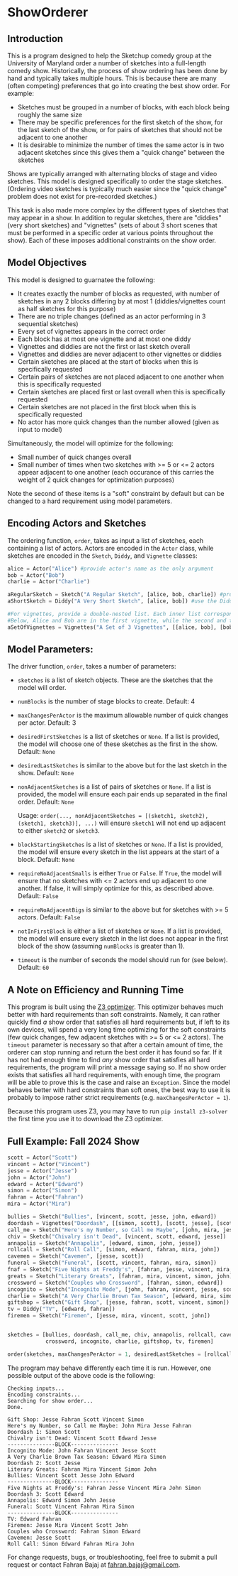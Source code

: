 # ShowOrderer
## Introduction
This is a program designed to help the Sketchup comedy group at the University of Maryland order a number of sketches into a full-length comedy show. Historically, the process of show ordering has been done by hand and typically takes multiple hours. This is because there are many (often competing) preferences that go into creating the best show order. For example:
* Sketches must be grouped in a number of blocks, with each block being roughly the same size
* There may be specific preferences for the first sketch of the show, for the last sketch of the show, or for pairs of sketches that should not be adjacent to one another
* It is desirable to minimize the number of times the same actor is in two adjacent sketches since this gives them a "quick change" between the sketches
  
Shows are typically arranged with alternating blocks of stage and video sketches. This model is designed specifically to order the stage sketches. (Ordering video sketches is typically much easier since the "quick change" problem does not exist for pre-recorded sketches.)

This task is also made more complex by the different types of sketches that may appear in a show. In addition to regular sketches, there are "diddies" (very short sketches) and "vignettes" (sets of about 3 short scenes that must be performed in a specific order at various points throughout the show). Each of these imposes additional constraints on the show order. 
## Model Objectives
This model is designed to guarnatee the following:
* It creates exactly the number of blocks as requested, with number of sketches in any 2 blocks differing by at most 1 (diddies/vignettes count as half sketches for this purpose)
* There are no triple changes (defined as an actor performing in 3 sequential sketches)
* Every set of vignettes appears in the correct order
* Each block has at most one vignette and at most one diddy
* Vignettes and diddies are not the first or last sketch overall
* Vignettes and diddies are never adjacent to other vignettes or diddies
* Certain sketches are placed at the start of blocks when this is specifically requested
* Certain pairs of sketches are not placed adjacent to one another when this is specifically requested
* Certain sketches are placed first or last overall when this is specifically requested
* Certain sketches are not placed in the first block when this is specifically requested
* No actor has more quick changes than the number allowed (given as input to model)
  
Simultaneously, the model will optimize for the following:
* Small number of quick changes overall
* Small number of times when two sketches with >= 5 or <= 2 actors appear adjacent to one another (each occurance of this carries the weight of 2 quick changes for optimization purposes)

Note the second of these items is a "soft" constraint by default but can be changed to a hard requirement using model parameters.

## Encoding Actors and Sketches
The ordering function, ```order```, takes as input a list of sketches, each containing a list of actors. Actors are encoded in the ``Actor`` class, while sketches are encoded in the ``Sketch``, ``Diddy``, and ``Vignette`` classes:

```python
alice = Actor("Alice") #provide actor's name as the only argument
bob = Actor("Bob")
charlie = Actor("Charlie")

aRegularSketch = Sketch("A Regular Sketch", [alice, bob, charlie]) #provide sketch name and list of actors in that sketch
aShortSketch = Diddy("A Very Short Sketch", [alice, bob]) #use the Diddy class for diddies

#For vignettes, provide a double-nested list. Each inner list corresponds to the actors in one vignette.
#Below, Alice and Bob are in the first vignette, while the second and third vignettes feature Bob and Charlie.
aSetOfVignettes = Vignettes("A Set of 3 Vignettes", [[alice, bob], [bob, charlie], [bob, charlie]])
```
## Model Parameters:
The driver function, ```order```, takes a number of parameters:
* ```sketches``` is a list of sketch objects. These are the sketches that the model will order.
* ```numBlocks``` is the number of stage blocks to create. Default: 4
* ```maxChangesPerActor``` is the maximum allowable number of quick changes per actor. Default: 3
* ```desiredFirstSketches``` is a list of sketches or ```None```. If a list is provided, the model will choose one of these sketches as the first in the show. Default: ```None```
* ```desiredLastSketches``` is similar to the above but for the last sketch in the show. Default: ```None```
* ```nonAdjacentSketches``` is a list of pairs of sketches or ```None```. If a list is provided, the model will ensure each pair ends up separated in the final order. Default: ```None```

  Usage: ```order(..., nonAdjacentSketches = [(sketch1, sketch2), (sketch1, sketch3)], ...)``` will ensure ```sketch1``` will not end up adjacent to either ```sketch2``` or ```sketch3```.
* ```blockStartingSketches``` is a list of sketches or ```None```. If a list is provided, the model will ensure every sketch in the list appears at the start of a block. Default: ```None```
* ```requireNoAdjacentSmalls``` is either ```True``` or ```False```. If ```True```, the model will ensure that no sketches with <= 2 actors end up adjacent to one another. If false, it will simply optimize for this, as described above. Default: ```False```
* ```requireNoAdjacentBigs``` is similar to the above but for sketches with >= 5 actors. Default: ```False```
* ```notInFirstBlock``` is either a list of sketches or ```None```. If a list is provided, the model will ensure every sketch in the list does not appear in the first block of the show (assuming ```numBlocks``` is greater than 1).
* ```timeout``` is the number of seconds the model should run for (see below). Default: ```60```
  
## A Note on Efficiency and Running Time
This program is built using the [Z3 optimizer](https://ericpony.github.io/z3py-tutorial/guide-examples.htm). This optimizer behaves much better with hard requirements than soft constraints. Namely, it can rather quickly find *a* show order that satisfies all hard requirements but, if left to its own devices, will spend a very long time optimizing for the soft constraints (few quick changes, few adjacent sketches with >= 5 or <= 2 actors). The ```timeout``` parameter is necessary so that after a certain amount of time, the orderer can stop running and return the best order it has found so far. If it has not had enough time to find *any* show order that satisfies all hard requirements, the program will print a message saying so. If no show order exists that satisfies all hard requirements, with enough time, the program will be able to prove this is the case and raise an ```Exception```. Since the model behaves better with hard constraints than soft ones, the best way to use it is probably to impose rather strict requirements (e.g. ```maxChangesPerActor = 1```).

Because this program uses Z3, you may have to run ```pip install z3-solver``` the first time you use it to download the Z3 optimizer.

## Full Example: Fall 2024 Show
```python
scott = Actor("Scott")
vincent = Actor("Vincent")
jesse = Actor("Jesse")
john = Actor("John")
edward = Actor("Edward")
simon = Actor("Simon")
fahran = Actor("Fahran")
mira = Actor("Mira")

bullies = Sketch("Bullies", [vincent, scott, jesse, john, edward])
doordash = Vignettes("Doordash", [[simon, scott], [scott, jesse], [scott, edward]])
call_me = Sketch("Here's my Number, so Call me Maybe", [john, mira, jesse, fahran])
chiv = Sketch("Chivalry isn't Dead", [vincent, scott, edward, jesse])
annapolis = Sketch("Annapolis", [edward, simon, john, jesse])
rollcall = Sketch("Roll Call", [simon, edward, fahran, mira, john])
cavemen = Sketch("Cavemen", [jesse, scott])
funeral = Sketch("Funeral", [scott, vincent, fahran, mira, simon])
fnaf = Sketch("Five Nights at Freddy's", [fahran, jesse, vincent, mira, john, simon])
greats = Sketch("Literary Greats", [fahran, mira, vincent, simon, john])
crossword = Sketch("Couples who Crossword", [fahran, simon, edward])
incognito = Sketch("Incognito Mode", [john, fahran, vincent, jesse, scott])
charlie = Sketch("A Very Charlie Brown Tax Season", [edward, mira, simon])
giftshop = Sketch("Gift Shop", [jesse, fahran, scott, vincent, simon])
tv = Diddy("TV", [edward, fahran])
firemen = Sketch("Firemen", [jesse, mira, vincent, scott, john])


sketches = [bullies, doordash, call_me, chiv, annapolis, rollcall, cavemen, funeral, fnaf, greats,
            crossword, incognito, charlie, giftshop, tv, firemen]

order(sketches, maxChangesPerActor = 1, desiredLastSketches = [rollcall], timeout = 60)
```
The program may behave differently each time it is run. However, one possible output of the above code is the following:
```
Checking inputs...
Encoding constraints...
Searching for show order...
Done.

Gift Shop: Jesse Fahran Scott Vincent Simon 
Here's my Number, so Call me Maybe: John Mira Jesse Fahran 
Doordash 1: Simon Scott 
Chivalry isn't Dead: Vincent Scott Edward Jesse 
---------------BLOCK---------------
Incognito Mode: John Fahran Vincent Jesse Scott 
A Very Charlie Brown Tax Season: Edward Mira Simon 
Doordash 2: Scott Jesse 
Literary Greats: Fahran Mira Vincent Simon John 
Bullies: Vincent Scott Jesse John Edward 
---------------BLOCK---------------
Five Nights at Freddy's: Fahran Jesse Vincent Mira John Simon 
Doordash 3: Scott Edward 
Annapolis: Edward Simon John Jesse 
Funeral: Scott Vincent Fahran Mira Simon 
---------------BLOCK---------------
TV: Edward Fahran 
Firemen: Jesse Mira Vincent Scott John 
Couples who Crossword: Fahran Simon Edward 
Cavemen: Jesse Scott 
Roll Call: Simon Edward Fahran Mira John
```
For change requests, bugs, or troubleshooting, feel free to submit a pull request or contact Fahran Bajaj at fahran.bajaj@gmail.com.
